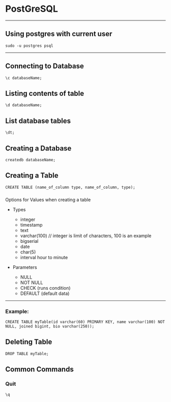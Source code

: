 # PostGreSQL
----
## Using postgres with current user
```
sudo -u postgres psql
```
----

## Connecting to Database
```
\c databaseName;
```

## Listing contents of table
```
\d databaseName;
```

## List database tables
```
\dt;
```

## Creating a Database
```
createdb databaseName;
```

## Creating a Table
```
CREATE TABLE (name_of_column type, name_of_column, type);
```

###
Options for Values when creating a table
- Types
  - integer
  - timestamp
  - text
  - varchar(100) // integer is limit of characters, 100 is an example
  - bigserial
  - date
  - char(5)
  - interval hour to minute

- Parameters
  - NULL
  - NOT NULL
  - CHECK (runs condition)
  - DEFAULT (default data)

----

### Example:
```
CREATE TABLE myTable(id varchar(60) PRIMARY KEY, name varchar(100) NOT NULL, joined bigint, bio varchar(250));
```

## Deleting Table
```
DROP TABLE myTable;
```

## Common Commands
### Quit
```
\q
```
### 


